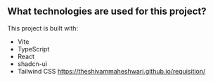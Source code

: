 ## What technologies are used for this project?

This project is built with:

- Vite
- TypeScript
- React
- shadcn-ui
- Tailwind CSS
https://theshivammaheshwari.github.io/requisition/
